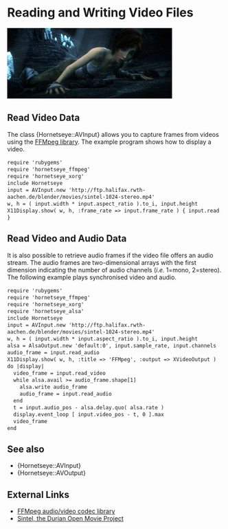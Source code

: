 Reading and Writing Video Files
===============================

![Read video files](images/sintel.jpg)

Read Video Data
----------------

The class {Hornetseye::AVInput} allows you to capture frames from videos using the [FFMpeg library](http://www.ffmpeg.org/). The example program shows how to display a video.

    require 'rubygems'
    require 'hornetseye_ffmpeg'
    require 'hornetseye_xorg'
    include Hornetseye
    input = AVInput.new 'http://ftp.halifax.rwth-aachen.de/blender/movies/sintel-1024-stereo.mp4'
    w, h = ( input.width * input.aspect_ratio ).to_i, input.height
    X11Display.show( w, h, :frame_rate => input.frame_rate ) { input.read }

Read Video and Audio Data
-------------------------

It is also possible to retrieve audio frames if the video file offers an audio stream. The audio frames are two-dimensional arrays with the first dimension indicating the number of audio channels (*i.e.* 1=mono, 2=stereo). The following example plays synchronised video and audio.

    require 'rubygems'
    require 'hornetseye_ffmpeg'
    require 'hornetseye_xorg'
    require 'hornetseye_alsa'
    include Hornetseye
    input = AVInput.new 'http://ftp.halifax.rwth-aachen.de/blender/movies/sintel-1024-stereo.mp4'
    w, h = ( input.width * input.aspect_ratio ).to_i, input.height
    alsa = AlsaOutput.new 'default:0', input.sample_rate, input.channels
    audio_frame = input.read_audio
    X11Display.show( w, h, :title => 'FFMpeg', :output => XVideoOutput ) do |display|
      video_frame = input.read_video
      while alsa.avail >= audio_frame.shape[1]
        alsa.write audio_frame
        audio_frame = input.read_audio
      end
      t = input.audio_pos - alsa.delay.quo( alsa.rate )
      display.event_loop [ input.video_pos - t, 0 ].max
      video_frame
    end

See also
--------

* {Hornetseye::AVInput}
* {Hornetseye::AVOutput}

External Links
--------------

* [FFMpeg audio/video codec library](http://www.ffmpeg.org/)
* [Sintel, the Durian Open Movie Project](http://sintel.org/)

